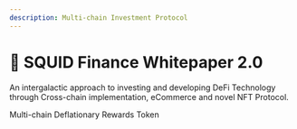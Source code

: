 ```yaml
---
description: Multi-chain Investment Protocol
---
```


# 🦑 SQUID Finance Whitepaper 2.0

An intergalactic approach to investing and developing DeFi Technology through Cross-chain implementation,  eCommerce and novel NFT Protocol.

Multi-chain Deflationary Rewards Token
